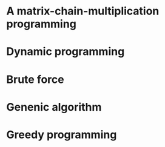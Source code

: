 # A matrix-chain-multiplication programming 
# Dynamic programming
# Brute force
# Genenic algorithm
# Greedy programming
